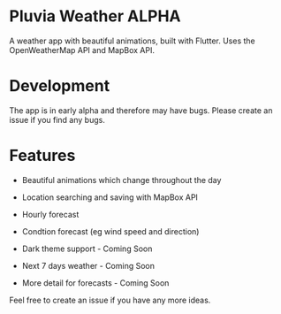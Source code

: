# Pluvia Weather ALPHA
A weather app with beautiful animations, built with Flutter. Uses the OpenWeatherMap API and MapBox API.

# Development
The app is in early alpha and therefore may have bugs. Please create an issue if you find any bugs.

# Features
* Beautiful animations which change throughout the day
* Location searching and saving with MapBox API
* Hourly forecast
* Condtion forecast (eg wind speed and direction)

* Dark theme support - Coming Soon
* Next 7 days weather - Coming Soon
* More detail for forecasts - Coming Soon

Feel free to create an issue if you have any more ideas.
